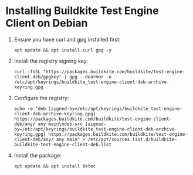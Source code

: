 # Installing Buildkite Test Engine Client on Debian

1. Ensure you have curl and gpg installed first:

    ```shell
    apt update && apt install curl gpg -y
    ```

1. Install the registry signing key:

    ```shell
    curl -fsSL "https://packages.buildkite.com/buildkite/test-engine-client-deb/gpgkey" | gpg --dearmor -o /etc/apt/keyrings/buildkite_test-engine-client-deb-archive-keyring.gpg
    ```

1. Configure the registry:

    ```shell
    echo -e "deb [signed-by=/etc/apt/keyrings/buildkite_test-engine-client-deb-archive-keyring.gpg] https://packages.buildkite.com/buildkite/test-engine-client-deb/any/ any main\ndeb-src [signed-by=/etc/apt/keyrings/buildkite_test-engine-client-deb-archive-keyring.gpg] https://packages.buildkite.com/buildkite/test-engine-client-deb/any/ any main" > /etc/apt/sources.list.d/buildkite-buildkite-test-engine-client-deb.list
    ```

1. Install the package:

    ```shell
    apt update && apt install bktec
    ```
